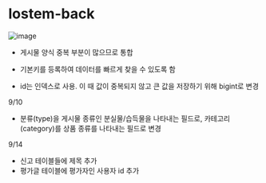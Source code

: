 # lostem-back


![image](https://github.com/LK-loty/lostem-back/assets/110155447/26f3d363-5a52-485b-9c93-a4571596a37d)


- 게시물 양식 중복 부분이 많으므로 통합
- 기본키를 등록하여 데이터를 빠르게 찾을 수 있도록 함

- id는 인덱스로 사용. 이 때 값이 중복되지 않고 큰 값을 저장하기 위해 bigint로 변경
 
9/10
- 분류(type)을 게시물 종류인 분실물/습득물을 나타내는 필드로, 카테고리(category)를 상품 종류를 나타내는 필드로 변경

9/14
- 신고 테이블들에 제목 추가
- 평가글 테이블에 평가자인 사용자 id 추가

